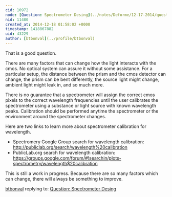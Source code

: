 ```yaml
---
cid: 10972
node: [Question: Spectrometer Desing](../notes/Deforme/12-17-2014/question-spectrometer-desing)
nid: 11480
created_at: 2014-12-18 01:58:02 +0000
timestamp: 1418867882
uid: 43229
author: [btbonval](../profile/btbonval)
---
```


That is a good question.

There are many factors that can change how the light interacts with the cmos. No optical system can assure it without some assistance. For a particular setup, the distance between the prism and the cmos detector can change, the prism can be bent differently, the source light might change, ambient light might leak in, and so much more.

There is no guarantee that a spectrometer will assign the correct cmos pixels to the correct wavelength frequencies until the user calibrates the spectrometer using a substance or light source with known wavelength peaks. Calibration should be performed anytime the spectrometer or the environment around the spectrometer changes.

Here are two links to learn more about spectrometer calibration for wavelength.

* Spectromery Google Group search for wavelength calibration: http://publiclab.org/search/wavelength%20calibration
* PublicLab.org search for wavelength calibration: https://groups.google.com/forum/#!searchin/plots-spectrometry/wavelength$20calibration

This is still a work in progress. Because there are so many factors which can change, there will always be something to improve.

[btbonval](../profile/btbonval) replying to: [Question: Spectrometer Desing](../notes/Deforme/12-17-2014/question-spectrometer-desing)

